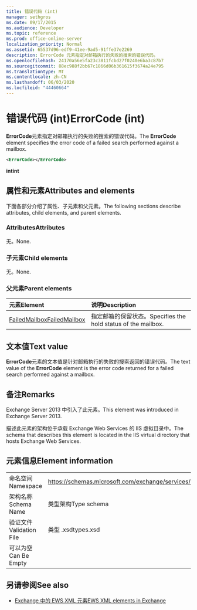 ```yaml
---
title: 错误代码 (int)
manager: sethgros
ms.date: 09/17/2015
ms.audience: Developer
ms.topic: reference
ms.prod: office-online-server
localization_priority: Normal
ms.assetid: 65537d96-edf9-41ee-9ad5-91ffe37e2269
description: ErrorCode 元素指定对邮箱执行的失败的搜索的错误代码。
ms.openlocfilehash: 24170a56e5fa23c3811fcbd27f0240e6ba3c87b7
ms.sourcegitcommit: 88ec988f2bb67c1866d06b361615f3674a24e795
ms.translationtype: MT
ms.contentlocale: zh-CN
ms.lasthandoff: 06/03/2020
ms.locfileid: "44460664"
---
```

# <a name="errorcode-int"></a><span data-ttu-id="6b1ea-103">错误代码 (int)</span><span class="sxs-lookup"><span data-stu-id="6b1ea-103">ErrorCode (int)</span></span>

<span data-ttu-id="6b1ea-104">**ErrorCode**元素指定对邮箱执行的失败的搜索的错误代码。</span><span class="sxs-lookup"><span data-stu-id="6b1ea-104">The **ErrorCode** element specifies the error code of a failed search performed against a mailbox.</span></span> 
  
```XML
<ErrorCode></ErrorCode>
```

 <span data-ttu-id="6b1ea-105">**int**</span><span class="sxs-lookup"><span data-stu-id="6b1ea-105">**int**</span></span>
## <a name="attributes-and-elements"></a><span data-ttu-id="6b1ea-106">属性和元素</span><span class="sxs-lookup"><span data-stu-id="6b1ea-106">Attributes and elements</span></span>

<span data-ttu-id="6b1ea-107">下面各部分介绍了属性、子元素和父元素。</span><span class="sxs-lookup"><span data-stu-id="6b1ea-107">The following sections describe attributes, child elements, and parent elements.</span></span>
  
### <a name="attributes"></a><span data-ttu-id="6b1ea-108">Attributes</span><span class="sxs-lookup"><span data-stu-id="6b1ea-108">Attributes</span></span>

<span data-ttu-id="6b1ea-109">无。</span><span class="sxs-lookup"><span data-stu-id="6b1ea-109">None.</span></span>
  
### <a name="child-elements"></a><span data-ttu-id="6b1ea-110">子元素</span><span class="sxs-lookup"><span data-stu-id="6b1ea-110">Child elements</span></span>

<span data-ttu-id="6b1ea-111">无。</span><span class="sxs-lookup"><span data-stu-id="6b1ea-111">None.</span></span>
  
### <a name="parent-elements"></a><span data-ttu-id="6b1ea-112">父元素</span><span class="sxs-lookup"><span data-stu-id="6b1ea-112">Parent elements</span></span>

|<span data-ttu-id="6b1ea-113">**元素**</span><span class="sxs-lookup"><span data-stu-id="6b1ea-113">**Element**</span></span>|<span data-ttu-id="6b1ea-114">**说明**</span><span class="sxs-lookup"><span data-stu-id="6b1ea-114">**Description**</span></span>|
|:-----|:-----|
|[<span data-ttu-id="6b1ea-115">FailedMailbox</span><span class="sxs-lookup"><span data-stu-id="6b1ea-115">FailedMailbox</span></span>](failedmailbox.md) <br/> |<span data-ttu-id="6b1ea-116">指定邮箱的保留状态。</span><span class="sxs-lookup"><span data-stu-id="6b1ea-116">Specifies the hold status of the mailbox.</span></span>  <br/> |
   
## <a name="text-value"></a><span data-ttu-id="6b1ea-117">文本值</span><span class="sxs-lookup"><span data-stu-id="6b1ea-117">Text value</span></span>

<span data-ttu-id="6b1ea-118">**ErrorCode**元素的文本值是针对邮箱执行的失败的搜索返回的错误代码。</span><span class="sxs-lookup"><span data-stu-id="6b1ea-118">The text value of the **ErrorCode** element is the error code returned for a failed search performed against a mailbox.</span></span> 
  
## <a name="remarks"></a><span data-ttu-id="6b1ea-119">备注</span><span class="sxs-lookup"><span data-stu-id="6b1ea-119">Remarks</span></span>

<span data-ttu-id="6b1ea-120">Exchange Server 2013 中引入了此元素。</span><span class="sxs-lookup"><span data-stu-id="6b1ea-120">This element was introduced in Exchange Server 2013.</span></span>
  
<span data-ttu-id="6b1ea-121">描述此元素的架构位于承载 Exchange Web Services 的 IIS 虚拟目录中。</span><span class="sxs-lookup"><span data-stu-id="6b1ea-121">The schema that describes this element is located in the IIS virtual directory that hosts Exchange Web Services.</span></span>
  
## <a name="element-information"></a><span data-ttu-id="6b1ea-122">元素信息</span><span class="sxs-lookup"><span data-stu-id="6b1ea-122">Element information</span></span>

|||
|:-----|:-----|
|<span data-ttu-id="6b1ea-123">命名空间</span><span class="sxs-lookup"><span data-stu-id="6b1ea-123">Namespace</span></span>  <br/> |https://schemas.microsoft.com/exchange/services/2006/types  <br/> |
|<span data-ttu-id="6b1ea-124">架构名称</span><span class="sxs-lookup"><span data-stu-id="6b1ea-124">Schema Name</span></span>  <br/> |<span data-ttu-id="6b1ea-125">类型架构</span><span class="sxs-lookup"><span data-stu-id="6b1ea-125">Type schema</span></span>  <br/> |
|<span data-ttu-id="6b1ea-126">验证文件</span><span class="sxs-lookup"><span data-stu-id="6b1ea-126">Validation File</span></span>  <br/> |<span data-ttu-id="6b1ea-127">类型 .xsd</span><span class="sxs-lookup"><span data-stu-id="6b1ea-127">types.xsd</span></span>  <br/> |
|<span data-ttu-id="6b1ea-128">可以为空</span><span class="sxs-lookup"><span data-stu-id="6b1ea-128">Can Be Empty</span></span>  <br/> ||
   
## <a name="see-also"></a><span data-ttu-id="6b1ea-129">另请参阅</span><span class="sxs-lookup"><span data-stu-id="6b1ea-129">See also</span></span>



- [<span data-ttu-id="6b1ea-130">Exchange 中的 EWS XML 元素</span><span class="sxs-lookup"><span data-stu-id="6b1ea-130">EWS XML elements in Exchange</span></span>](ews-xml-elements-in-exchange.md)


